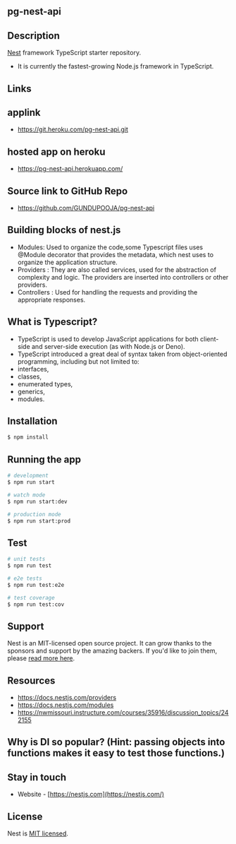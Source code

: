 ## pg-nest-api
## Description

[Nest](https://github.com/nestjs/nest) framework TypeScript starter repository.
- It is currently the fastest-growing Node.js framework in TypeScript.

## Links
## applink
- https://git.heroku.com/pg-nest-api.git

## hosted app on heroku 
- https://pg-nest-api.herokuapp.com/

## Source link to GitHub Repo
- https://github.com/GUNDUPOOJA/pg-nest-api


## Building blocks of nest.js
- Modules: Used to organize the code,some Typescript files uses @Module decorator that provides the metadata, which nest uses to organize the application structure.
- Providers : They are also called services, used for the abstraction of complexity and logic. The providers are inserted into controllers or other providers.
- Controllers : Used for handling the requests and providing the appropriate responses.

## What is Typescript?

- TypeScript is used to develop JavaScript applications for both client-side and server-side execution (as with Node.js or Deno).
- TypeScript introduced a great deal of syntax taken from object-oriented programming, including but not limited to:
- interfaces,
- classes,
- enumerated types,
- generics,
- modules.

## Installation

```bash
$ npm install
```

## Running the app

```bash
# development
$ npm run start

# watch mode
$ npm run start:dev

# production mode
$ npm run start:prod
```

## Test

```bash
# unit tests
$ npm run test

# e2e tests
$ npm run test:e2e

# test coverage
$ npm run test:cov
```

## Support

Nest is an MIT-licensed open source project. It can grow thanks to the sponsors and support by the amazing backers. If you'd like to join them, please [read more here](https://docs.nestjs.com/support).

## Resources
- https://docs.nestjs.com/providers
- https://docs.nestjs.com/modules
- https://nwmissouri.instructure.com/courses/35916/discussion_topics/242155

## Why is DI so popular? (Hint: passing objects into functions makes it easy to test those functions.)


## Stay in touch
- Website - [https://nestjs.com](https://nestjs.com/)

## License

Nest is [MIT licensed](LICENSE).


